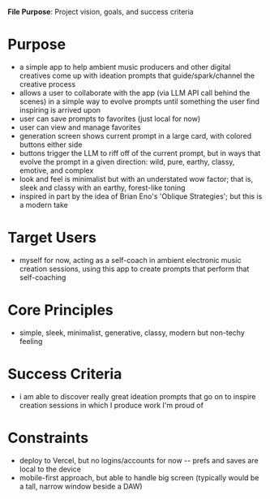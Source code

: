 **File Purpose**: Project vision, goals, and success criteria

# Purpose
- a simple app to help ambient music producers and other digital creatives come up with ideation prompts that guide/spark/channel the creative process
- allows a user to collaborate with the app (via LLM API call behind the scenes) in a simple way to evolve prompts until something the user find inspiring is arrived upon
- user can save prompts to favorites (just local for now)
- user can view and manage favorites
- generation screen shows current prompt in a large card, with colored buttons either side
- buttons trigger the LLM to riff off of the current prompt, but in ways that evolve the prompt in a given direction: wild, pure, earthy, classy, emotive, and complex
- look and feel is minimalist but with an understated wow factor; that is, sleek and classy with an earthy, forest-like toning
- inspired in part by the idea of Brian Eno's 'Oblique Strategies'; but this is a modern take

# Target Users
- myself for now, acting as a self-coach in ambient electronic music creation sessions, using this app to create prompts that perform that self-coaching

# Core Principles
- simple, sleek, minimalist, generative, classy, modern but non-techy feeling

# Success Criteria
- i am able to discover really great ideation prompts that go on to inspire creation sessions in which I produce work I'm proud of 

# Constraints
- deploy to Vercel, but no logins/accounts for now -- prefs and saves are local to the device
- mobile-first approach, but able to handle big screen (typically would be a tall, narrow window beside a DAW)
